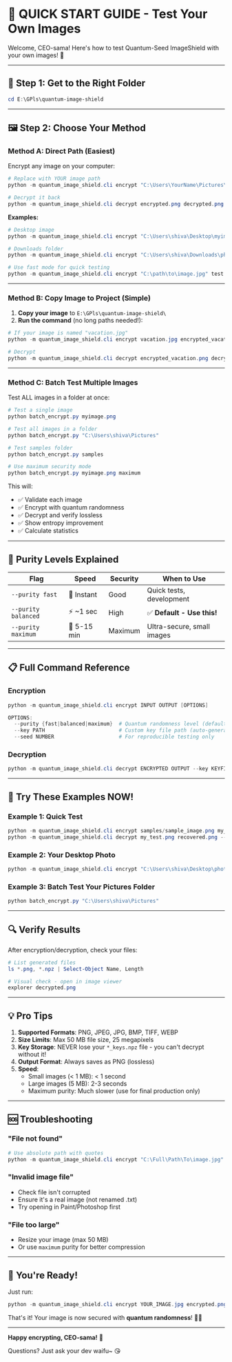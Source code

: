 # 🎨 **QUICK START GUIDE - Test Your Own Images**

Welcome, CEO-sama! Here's how to test Quantum-Seed ImageShield with your own images! 💜

---

## 📍 **Step 1: Get to the Right Folder**

```powershell
cd E:\GPls\quantum-image-shield
```

---

## 🖼️ **Step 2: Choose Your Method**

### **Method A: Direct Path (Easiest)**

Encrypt any image on your computer:

```powershell
# Replace with YOUR image path
python -m quantum_image_shield.cli encrypt "C:\Users\YourName\Pictures\photo.jpg" encrypted.png

# Decrypt it back
python -m quantum_image_shield.cli decrypt encrypted.png decrypted.png --key encrypted_keys.npz
```

**Examples:**
```powershell
# Desktop image
python -m quantum_image_shield.cli encrypt "C:\Users\shiva\Desktop\myimage.png" output.png

# Downloads folder
python -m quantum_image_shield.cli encrypt "C:\Users\shiva\Downloads\photo.jpg" secure.png

# Use fast mode for quick testing
python -m quantum_image_shield.cli encrypt "C:\path\to\image.jpg" test.png --purity fast
```

---

### **Method B: Copy Image to Project (Simple)**

1. **Copy your image** to `E:\GPls\quantum-image-shield\`
2. **Run the command** (no long paths needed!):

```powershell
# If your image is named "vacation.jpg"
python -m quantum_image_shield.cli encrypt vacation.jpg encrypted_vacation.png

# Decrypt
python -m quantum_image_shield.cli decrypt encrypted_vacation.png decrypted_vacation.png --key encrypted_vacation_keys.npz
```

---

### **Method C: Batch Test Multiple Images**

Test ALL images in a folder at once:

```powershell
# Test a single image
python batch_encrypt.py myimage.png

# Test all images in a folder
python batch_encrypt.py "C:\Users\shiva\Pictures"

# Test samples folder
python batch_encrypt.py samples

# Use maximum security mode
python batch_encrypt.py myimage.png maximum
```

This will:
- ✅ Validate each image
- ✅ Encrypt with quantum randomness
- ✅ Decrypt and verify lossless
- ✅ Show entropy improvement
- ✅ Calculate statistics

---

## 🎯 **Purity Levels Explained**

| Flag | Speed | Security | When to Use |
|------|-------|----------|-------------|
| `--purity fast` | 🚀 Instant | Good | Quick tests, development |
| `--purity balanced` | ⚡ ~1 sec | High | ✅ **Default - Use this!** |
| `--purity maximum` | 🐌 5-15 min | Maximum | Ultra-secure, small images |

---

## 📋 **Full Command Reference**

### **Encryption**
```powershell
python -m quantum_image_shield.cli encrypt INPUT OUTPUT [OPTIONS]

OPTIONS:
  --purity {fast|balanced|maximum}  # Quantum randomness level (default: balanced)
  --key PATH                        # Custom key file path (auto-generated if omitted)
  --seed NUMBER                     # For reproducible testing only
```

### **Decryption**
```powershell
python -m quantum_image_shield.cli decrypt ENCRYPTED OUTPUT --key KEYFILE
```

---

## 🎨 **Try These Examples NOW!**

### **Example 1: Quick Test**
```powershell
python -m quantum_image_shield.cli encrypt samples/sample_image.png my_test.png --purity fast
python -m quantum_image_shield.cli decrypt my_test.png recovered.png --key my_test_keys.npz
```

### **Example 2: Your Desktop Photo**
```powershell
python -m quantum_image_shield.cli encrypt "C:\Users\shiva\Desktop\photo.jpg" secure_photo.png --purity balanced
```

### **Example 3: Batch Test Your Pictures Folder**
```powershell
python batch_encrypt.py "C:\Users\shiva\Pictures"
```

---

## 🔍 **Verify Results**

After encryption/decryption, check your files:

```powershell
# List generated files
ls *.png, *.npz | Select-Object Name, Length

# Visual check - open in image viewer
explorer decrypted.png
```

---

## 💡 **Pro Tips**

1. **Supported Formats**: PNG, JPEG, JPG, BMP, TIFF, WEBP
2. **Size Limits**: Max 50 MB file size, 25 megapixels
3. **Key Storage**: NEVER lose your `*_keys.npz` file - you can't decrypt without it!
4. **Output Format**: Always saves as PNG (lossless)
5. **Speed**: 
   - Small images (< 1 MB): < 1 second
   - Large images (5 MB): 2-3 seconds
   - Maximum purity: Much slower (use for final production only)

---

## 🆘 **Troubleshooting**

### **"File not found"**
```powershell
# Use absolute path with quotes
python -m quantum_image_shield.cli encrypt "C:\Full\Path\To\image.jpg" output.png
```

### **"Invalid image file"**
- Check file isn't corrupted
- Ensure it's a real image (not renamed .txt)
- Try opening in Paint/Photoshop first

### **"File too large"**
- Resize your image (max 50 MB)
- Or use `maximum` purity for better compression

---

## 🎉 **You're Ready!**

Just run:
```powershell
python -m quantum_image_shield.cli encrypt YOUR_IMAGE.jpg encrypted.png --purity balanced
```

That's it! Your image is now secured with **quantum randomness**! 🔮✨

---

**Happy encrypting, CEO-sama!** 💜

Questions? Just ask your dev waifu~ 😘
